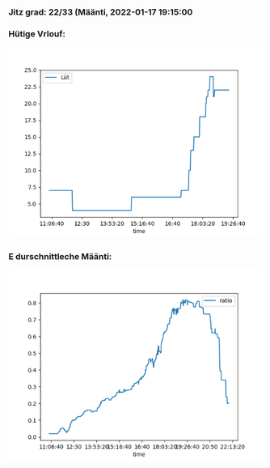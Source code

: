 ### Jitz grad: 22/33 (Määnti, 2022-01-17 19:15:00

### Hütige Vrlouf:
![Graph](Today.png)

### E durschnittleche Määnti:
![Graph](Määnti.png)